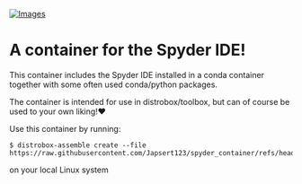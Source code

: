 [![Images](https://github.com/Japsert123/spyder_container/actions/workflows/docker-publish.yml/badge.svg)](https://github.com/Japsert123/spyder_container/actions/workflows/docker-publish.yml)
# A container for the Spyder IDE!
This container includes the Spyder IDE installed in a conda container together with some often used conda/python packages. 

The container is intended for use in distrobox/toolbox, but can of course be used to your own liking!❤️

Use this container by running:
```
$ distrobox-assemble create --file https://raw.githubusercontent.com/Japsert123/spyder_container/refs/heads/master/spyder_container.ini
```
on your local Linux system
